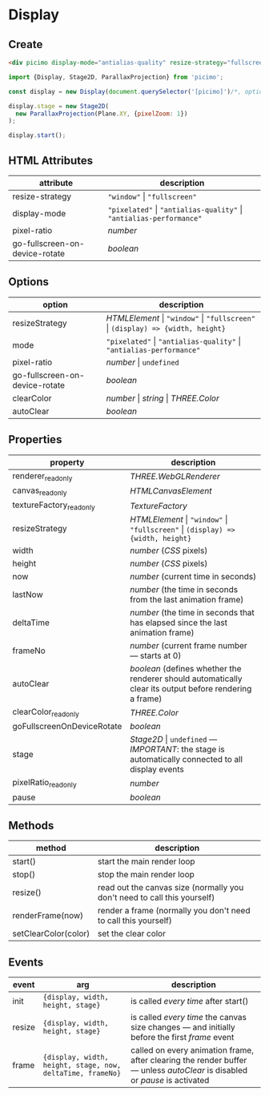 # Display

## Create

```html
<div picimo display-mode="antialias-quality" resize-strategy="fullscreen"></div>
```

```js
import {Display, Stage2D, ParallaxProjection} from 'picimo';

const display = new Display(document.querySelector('[picimo]')/*, options */)

display.stage = new Stage2D(
  new ParallaxProjection(Plane.XY, {pixelZoom: 1})
);

display.start();
```

## HTML Attributes

| attribute | description |
|-|-|
| resize-strategy | `"window"` \| `"fullscreen"` |
| display-mode | `"pixelated"` \| `"antialias-quality"` \| `"antialias-performance"` |
| pixel-ratio | _number_ |
| go-fullscreen-on-device-rotate | _boolean_ |


## Options

| option | description |
|-|-|
| resizeStrategy | _HTMLElement_ \| `"window"` \| `"fullscreen"` \| `(display) => {width, height}` |
| mode | `"pixelated"` \| `"antialias-quality"` \| `"antialias-performance"` |
| pixel-ratio | _number_ \| `undefined` |
| go-fullscreen-on-device-rotate | _boolean_ |
| clearColor |  _number_ \| _string_ \| _THREE.Color_ |
| autoClear | _boolean_ |

## Properties

| property | description |
|-|-|
| renderer<sub>readonly</sub> | _THREE.WebGLRenderer_ |
| canvas<sub>readonly</sub> | _HTMLCanvasElement_ |
| textureFactory<sub>readonly</sub> | _TextureFactory_ |
| resizeStrategy | _HTMLElement_ \| `"window"` \| `"fullscreen"` \| `(display) => {width, height}` |
| width | _number_ (_CSS_ pixels) |
| height | _number_ (_CSS_ pixels) |
| now | _number_ (current time in seconds) |
| lastNow | _number_ (the time in seconds from the last animation frame) |
| deltaTime | _number_ (the time in seconds that has elapsed since the last animation frame) |
| frameNo | _number_ (current frame number &mdash; starts at 0) |
| autoClear | _boolean_ (defines whether the renderer should automatically clear its output before rendering a frame) |
| clearColor<sub>readonly</sub> | _THREE.Color_ |
| goFullscreenOnDeviceRotate  | _boolean_ |
| stage | _Stage2D_ \| `undefined` &mdash; _IMPORTANT_: the stage is automatically connected to all display events |
| pixelRatio<sub>readonly</sub> | _number_ |
| pause | _boolean_ |

## Methods

| method | description |
|-|-|
| start() | start the main render loop |
| stop() | stop the main render loop |
| resize() | read out the canvas size (normally you don't need to call this yourself) |
| renderFrame(now) | render a frame (normally you don't need to call this yourself) |
| setClearColor(color) | set the clear color |

## Events

| event | arg | description |
|-|-|-|
| init | `{display, width, height, stage}` | is called _every time_ after start() |
| resize | `{display, width, height, stage}` | is called _every time_ the canvas size changes &mdash; and initially before the first _frame_ event |
| frame | `{display, width, height, stage, now, deltaTime, frameNo}` | called on every animation frame, after clearing the render buffer &mdash; unless _autoClear_ is disabled or _pause_ is activated |
